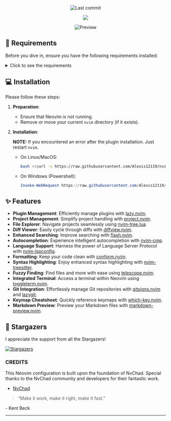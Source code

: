 <div align="center">

![Last commit](https://img.shields.io/github/last-commit/Alexis12119/nvim-config?style=for-the-badge&logo=git&color=000F10&logoColor=dark%20orange&labelColor=302D41)

[![](https://img.shields.io/badge/Neovim-0.9+-blueviolet.svg?style=for-the-badge&color=000F10&logo=Neovim&logoColor=green&labelColor=302D41)](https://github.com/neovim/neovim)

![Preview](https://github.com/Alexis12119/nvim-config/assets/74944536/d1a253ce-f1c5-4255-9ebe-852ee43e668c)

</div>

## 📄 Requirements

Before you dive in, ensure you have the following requirements installed:

<details>
<summary>Click to see the requirements</summary><br />

In windows, you can use [scoop](https://scoop.sh/) to install them.

- **Git:**

  - [lazygit](https://github.com/jesseduffield/lazygit)

- **Telescope:**

  - [fd](https://github.com/sharkdp/fd)
  - [bat](https://github.com/sharkdp/bat)
  - [ripgrep](https://github.com/BurntSushi/ripgrep)
  - [make](https://www.gnu.org/software/make/)
  - [mingw-nuwen](https://nuwen.net/mingw.html)

- **Nerd Font (For Icons):**

  - [JetBrainsMono](https://github.com/ryanoasis/nerd-fonts/tree/master/patched-fonts/JetBrainsMono)
  - [Other Fonts](https://www.nerdfonts.com/font-downloads)

- **Neovim:**

  - [Neovim 0.9+](https://github.com/neovim/neovim/releases)
  </details>

## 💻 Installation

Please follow these steps:

1. **Preparation**:

   - Ensure that Neovim is not running.
   - Remove or move your current `nvim` directory (if it exists).

2. **Installation**:

   **NOTE:** If you encountered an error after the plugin installation. Just restart `nvim`.

   - On Linux/MacOS:

     ```sh
     bash <(curl -s https://raw.githubusercontent.com/Alexis12119/nvim-config/main/installer/install.sh)
     ```

   - On Windows (Powershell):
     ```ps1
     Invoke-WebRequest https://raw.githubusercontent.com/Alexis12119/nvim-config/main/installer/install.ps1 -UseBasicParsing | Invoke-Expression
     ```

## ✨ Features

- **Plugin Management**: Efficiently manage plugins with [lazy.nvim](https://github.com/folke/lazy.nvim).
- **Project Management**: Simplify project handling with [project.nvim](https://github.com/ahmedkhalf/project.nvim).
- **File Explorer**: Navigate projects seamlessly using [nvim-tree.lua](https://github.com/nvim-tree/nvim-tree.lua).
- **Diff Viewer**: Easily cycle through diffs with [diffview.nvim](https://github.com/sindrets/diffview.nvim).
- **Enhanced Searching**: Improve searching with [flash.nvim](https://github.com/folke/flash.nvim).
- **Autocompletion**: Experience intelligent autocompletion with [nvim-cmp](https://github.com/hrsh7th/nvim-cmp).
- **Language Support**: Harness the power of Language Server Protocol with [nvim-lspconfig](https://github.com/neovim/nvim-lspconfig).
- **Formatting**: Keep your code clean with [conform.nvim](https://github.com/stevearc/conform.nvim).
- **Syntax Highlighting**: Enjoy enhanced syntax highlighting with [nvim-treesitter](https://github.com/nvim-treesitter/nvim-treesitter).
- **Fuzzy Finding**: Find files and more with ease using [telescope.nvim](https://github.com/nvim-telescope/telescope.nvim).
- **Integrated Terminal**: Access a terminal within Neovim using [toggleterm.nvim](https://github.com/akinsho/toggleterm.nvim).
- **Git Integration**: Effortlessly manage Git repositories with [gitsigns.nvim](https://github.com/lewis6991/gitsigns.nvim) and [lazygit](https://github.com/jesseduffield/lazygit).
- **Keymap Cheatsheet**: Quickly reference keymaps with [which-key.nvim](https://github.com/folke/which-key.nvim).
- **Markdown Preview**: Preview your Markdown files with [markdown-preview.nvim](https://github.com/iamcco/markdown-preview.nvim).

## 🌟 Stargazers

I appreciate the support from all the Stargazers!

[![Stargazers](http://reporoster.com/stars/dark/notext/Alexis12119/nvim-config)](https://github.com/Alexis12119/nvim-config/stargazers)

### CREDITS

This Neovim configuration is built upon the foundation of NvChad. Special thanks to the NvChad community and developers for their fantastic work.

- [NvChad](https://github.com/NvChad/NvChad)

> “Make it work, make it right, make it fast.”

\- Kent Beck

---
